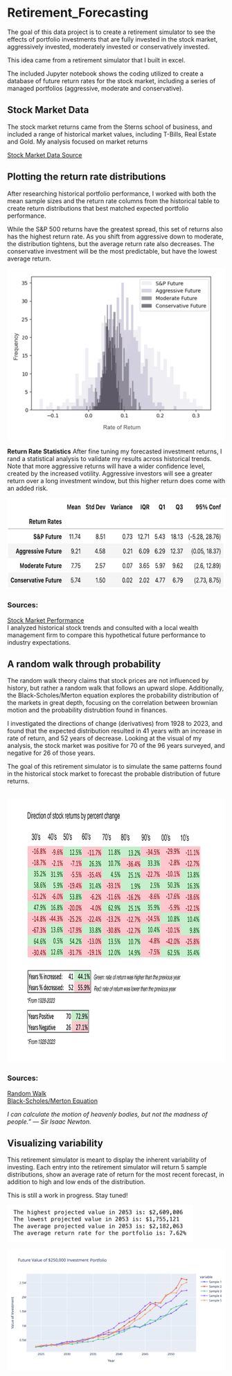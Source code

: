 # Retirement_Forecasting
The goal of this data project is to create a retirement simulator to see the effects of portfolio investments that are fully invested in the stock market, aggressively invested, moderately invested or conservatively invested.

This idea came from a retirement simulator that I built in excel.

The included Jupyter notebook shows the coding utilized to create a database of future return rates for the stock market, including a series of managed portfolios (aggressive, moderate and conservative).

## Stock Market Data
The stock market returns came from the Sterns school of business, and included a range of historical market values, including T-Bills, Real Estate and Gold.  My analysis focused on market returns

[Stock Market Data Source](https://pages.stern.nyu.edu/~adamodar/New_Home_Page/datafile/histretSP.html)

## Plotting the return rate distributions

After researching historical portfolio performance, I worked with both the mean sample sizes and the return rate columns from the historical table to create return distributions that best matched expected portfolio performance.

While the S&P 500 returns have the greatest spread, this set of returns also has the highest return rate.
As you shift from aggressive down to moderate, the distribution tightens, but the average return rate also decreases. The conservative investment will be the most predictable, but have the lowest average return.

![Rate Distributions](./Images/FutureReturnsDistribution.jpg)

**Return Rate Statistics**
After fine tuning my forecasted investment returns, I rand a statistical analysis to validate my results across historical trends.  Note that more aggressive returns will have a wider confidence level, created by the increased votility. Aggressive investors will see a greater return over a long investment window, but this higher return does come with an added risk.

<img src="Images/InvestmentReturnStatistics.png" width="670" height= "211">

### Sources:
[Stock Market Performance](https://www.sciencedirect.com/science/article/pii/S2405473915000331) <br>
I analyzed historical stock trends and consulted with a local wealth management firm to compare this hypothetical future performance to industry expectations.

## A random walk through probability

The random walk theory claims that stock prices are not influenced by history, but rather a random walk that follows an upward slope. Additionally, the Black-Scholes/Merton equation explores the probability distribution of the markets in great depth, focusing on the correlation between brownian motion and the probability distrubtion found in finances.

I investigated the directions of change (derivatives) from 1928 to 2023, and found that the expected distribution resulted in 41 years with an increase in rate of return, and 52 years of decrease. Looking at the visual of my analysis, the stock market was positive for 70 of the 96 years surveyed, and negative for 26 of those years.

The goal of this retirement simulator is to simulate the same patterns found in the historical stock market to forecast the probable distribution of future returns. <br><br>

<img src="Images/StockPatterns.jpg" width="900" height="610">

### Sources:
[Random Walk](https://www.sciencedirect.com/science/article/pii/S2405473915000331) <br>
[Black-Scholes/Merton Equation](https://www.youtube.com/watch?v=A5w-dEgIU1M)

*I can calculate the motion of heavenly bodies, but not the madness of people.” — Sir Isaac Newton.*

## Visualizing variability
This retirement simulator is meant to display the inherent variability of investing. Each entry into the retirement simulator will return 5 sample distributions, show an average rate of return for the most recent forecast, in addition to high and low ends of the distribution.

This is still a work in progress.  Stay tuned!

<img src="Images/Value_printout.png" width="428" height= "86">

![Retirement Simulation](./Images/PlotlyForecastEx.jpg)